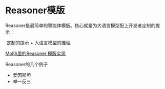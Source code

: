 # Reasoner模版

Reasoner是最简单的智能体模版。核心就是为大语言模型配上开发者定制的提示：

​	定制的提示 + 大语言模型的推理

[MoFA里的Reasoner 模版实现](../../python/mofa/agent_templates/reasoner)

Reasoner的几个例子

- 爱因斯坦
- 举一反三